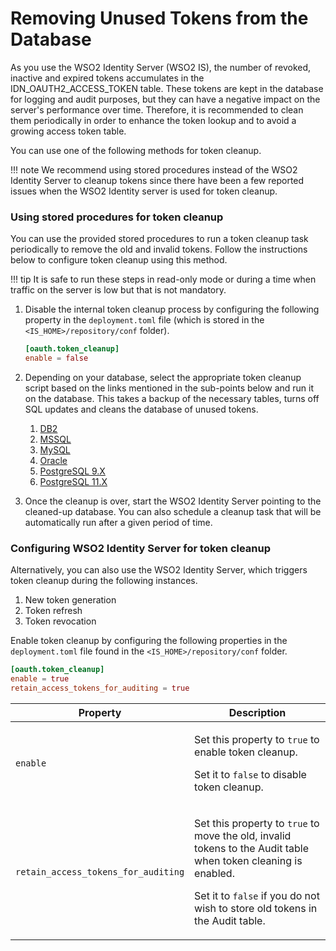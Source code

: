 # Removing Unused Tokens from the Database

As you use the WSO2 Identity Server (WSO2 IS), the number of revoked,
inactive and expired tokens accumulates in the
IDN\_OAUTH2\_ACCESS\_TOKEN table. These tokens are kept in the database
for logging and audit purposes, but they can have a negative impact on
the server's performance over time. Therefore, it is recommended to
clean them periodically in order to enhance the token lookup and to
avoid a growing access token table.

You can use one of the following methods for token cleanup.

!!! note
    We recommend using stored procedures instead of the WSO2 Identity Server to cleanup tokens since there 
    have been a few reported issues when the WSO2 Identity server is used for token cleanup.

### Using stored procedures for token cleanup

You can use the provided stored procedures to run a
token cleanup task periodically to remove the old and invalid tokens.
Follow the instructions below to configure token cleanup using this
method.

!!! tip
    It is safe to run these steps in read-only mode or during a time when traffic on the server is low but that is not mandatory.

1. Disable the internal token cleanup process by configuring the following property in the `deployment.toml` file (which is stored in the `<IS_HOME>/repository/conf` folder).

    ```toml
    [oauth.token_cleanup]
    enable = false
   
    ```

2. Depending on your database, select the appropriate token cleanup
   script based on the links mentioned in the sub-points below and run it on the database. This takes a backup of the
   necessary tables, turns off SQL updates and cleans the database of
   unused tokens.
      1. [DB2](https://github.com/wso2/carbon-identity-framework/blob/master/features/identity-core/org.wso2.carbon.identity.core.server.feature/resources/dbscripts/stored-procedures/db2/token-cleanup/)
      2. [MSSQL](https://github.com/wso2/carbon-identity-framework/blob/master/features/identity-core/org.wso2.carbon.identity.core.server.feature/resources/dbscripts/stored-procedures/mssql/token-cleanup/)
      3. [MySQL](https://github.com/wso2/carbon-identity-framework/blob/master/features/identity-core/org.wso2.carbon.identity.core.server.feature/resources/dbscripts/stored-procedures/mysql/token-cleanup/)
      4. [Oracle](https://github.com/wso2/carbon-identity-framework/blob/master/features/identity-core/org.wso2.carbon.identity.core.server.feature/resources/dbscripts/stored-procedures/oracle/token-cleanup/)
      5. [PostgreSQL 9.X](https://github.com/wso2/carbon-identity-framework/blob/master/features/identity-core/org.wso2.carbon.identity.core.server.feature/resources/dbscripts/stored-procedures/postgresql/postgre-9x/token-cleanup/)
      6. [PostgreSQL 11.X](https://github.com/wso2/carbon-identity-framework/blob/master/features/identity-core/org.wso2.carbon.identity.core.server.feature/resources/dbscripts/stored-procedures/postgresql/postgre-11x/token-cleanup/)

3. Once the cleanup is over, start the WSO2 Identity Server pointing to
   the cleaned-up database. You can also schedule a cleanup task that will be automatically run
   after a given period of time.

### Configuring WSO2 Identity Server for token cleanup

Alternatively, you can also use the WSO2 Identity Server, which triggers token cleanup during the following
instances.  

1.  New token generation
2.  Token refresh
3.  Token revocation

Enable token cleanup by configuring the following properties in the `deployment.toml` file found in the `<IS_HOME>/repository/conf` folder.

```toml
[oauth.token_cleanup]
enable = true
retain_access_tokens_for_auditing = true

```

<table>
    <thead>
        <tr class="header">
            <th>Property</th>
            <th>Description</th>
        </tr>
    </thead>
    <tbody>
        <tr class="odd">
            <td><code>enable</code></td>
            <td>
                <p>Set this property to <code>true</code> to enable token cleanup.</p>
                <p>Set it to <code>false</code> to disable token cleanup.</p>
            </td>
        </tr>
        <tr class="even">
            <td><code>retain_access_tokens_for_auditing</code></td>
            <td>
                <p>Set this property to <code>true</code> to move the old, invalid tokens to the Audit table when token cleaning is enabled.</p>
                <p>Set it to <code>false</code> if you do not wish to store old tokens in the Audit table.</p>
            </td>
        </tr>
    </tbody>
</table>
